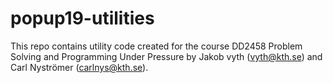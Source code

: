 # popup19-utilities

This repo contains utility code created for the course DD2458 Problem Solving and Programming Under Pressure by Jakob vyth (vyth@kth.se) and Carl Nyströmer (carlnys@kth.se).
